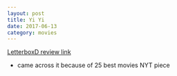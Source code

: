 ```yaml
---
layout: post
title: Yi Yi 
date: 2017-06-13
category: movies
---
```

 
[LetterboxD review link]()

- came across it because of 25 best movies NYT piece